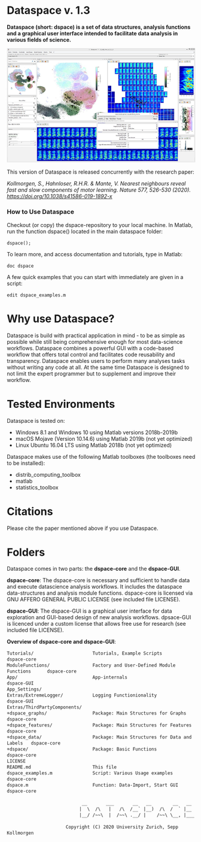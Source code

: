 # Dataspace v. 1.3

**Dataspace (short: dspace) is a set of data structures, analysis functions and 
a graphical user interface intended to facilitate data analysis in various 
fields of science.**

![Dataspace for Zebra Finch Song Development](https://raw.githubusercontent.com/skollmor/dspace/master/App/Docs/+dspace/+resources/images/FullApp_smaller.png)

This version of Dataspace is released concurrently with the research paper:

*Kollmorgen, S., Hahnloser, R.H.R. & Mante, V. Nearest neighbours reveal fast and slow components of motor learning. Nature 577, 526-530 (2020). https://doi.org/10.1038/s41586-019-1892-x*

### How to Use Dataspace
Checkout (or copy) the dspace-repository to your local machine. In Matlab, run the function 
dspace() located in the main dataspace folder:
```
dspace();
```

To learn more, and access documentation and tutorials, type in Matlab:
``` 
doc dspace
```

A few quick examples that you can start with immediately are given in a script:
```
edit dspace_examples.m
```

# Why use Dataspace?
Dataspace is build with practical application in mind - to be as simple as possible 
while still being comprehensive enough for most data-science workflows. Dataspace 
combines a powerful GUI with a code-based workflow that offers total control and facilitates 
code reusability and transparency. Dataspace enables users to perform many analyses tasks
without writing any code at all. At the same time Dataspace is designed to not limit the expert 
programmer but to supplement and improve their workflow.

# Tested Environments
Dataspace is tested on: 
- Windows 8.1 and Windows 10 using Matlab versions 2018b-2019b
- macOS Mojave (Version 10.14.6) using Matlab 2019b (not yet optimized)
- Linux Ubuntu 16.04 LTS using Matlab 2018b (not yet optimized)

Dataspace makes use of the following Matlab toolboxes (the toolboxes need to be installed):
- distrib_computing_toolbox
- matlab
- statistics_toolbox

# Citations
Please cite the paper mentioned above if you use Dataspace.

# Folders
Dataspace comes in two parts: the **dspace-core** and the **dspace-GUI**. 

**dspace-core**: The dspace-core is necessary and sufficient to handle data and 
execute datascience analysis workflows. It includes the dataspace 
data-structures and analysis module functions. dspace-core is 
licensed via GNU AFFERO GENERAL PUBLIC LICENSE (see included file LICENSE).

**dspace-GUI**: The dspace-GUI is a graphical user interface for data exploration and GUI-based 
design of new analysis workflows. dpsace-GUI is licenced under a custom license 
that allows free use for research (see included file LICENSE).

**Overview of dspace-core and dspace-GUI**:
```
Tutorials/                      Tutorials, Example Scripts                     dspace-core
ModuleFunctions/                Factory and User-Defined Module Functions      dspace-core
App/                            App-internals                                  dspace-GUI
App_Settings/
Extras/ExtremeLogger/           Logging Functionionality                       dspace-GUI
Extras/ThirdPartyComponents/               
+dspace_graphs/                 Package: Main Structures for Graphs            dspace-core
+dspace_features/               Package: Main Structures for Features          dspace-core
+dspace_data/                   Package: Main Structures for Data and Labels   dspace-core
+dspace/                        Package: Basic Functions                       dspace-core
LICENSE                         
README.md                       This file                                       
dspace_examples.m               Script: Various Usage examples                 dspace-core
dspace.m                        Function: Data-Import, Start GUI               dspace-core

                            __       ___       __   __        __   __
                           |  \  /\   |   /\  /__` |__)  /\  /  ` |__
                           |__/ /~~\  |  /~~\ .__/ |    /~~\ \__, |___

                      Copyright (C) 2020 University Zurich, Sepp Kollmorgen 
```
